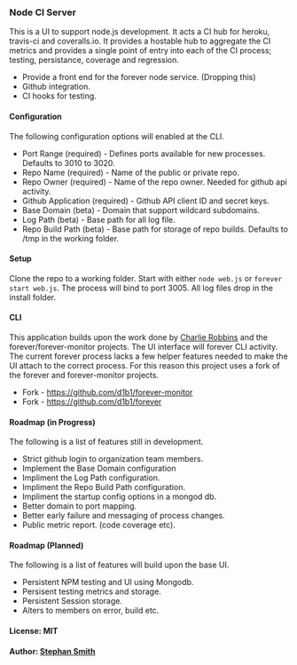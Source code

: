### Node CI Server

This is a UI to support node.js development. It acts a CI hub for heroku, travis-ci and coveralls.io. It 
provides a hostable hub to aggregate the CI metrics and provides a single point of entry into each of the 
CI process; testing, persistance, coverage and regression. 

* Provide a front end for the forever node service. (Dropping this)
* Github integration.
* CI hooks for testing.

#### Configuration
The following configuration options will enabled at the CLI.

* Port Range (required) - Defines ports available for new processes. Defaults to 3010 to 3020. 
* Repo Name (required) - Name of the public or private repo.
* Repo Owner (required) - Name of the repo owner. Needed for github api activity.
* Github Application (required) - Github API client ID and secret keys.
* Base Domain (beta) - Domain that support wildcard subdomains.
* Log Path (beta) - Base path for all log file.
* Repo Build Path (beta) - Base path for storage of repo builds. Defaults to /tmp in the working folder.

#### Setup
Clone the repo to a working folder. Start with either `node web.js` or `forever start web.js`. The process will bind to 
port 3005. All log files drop in the install folder.
 
#### CLI
This application builds upon the work done by [Charlie Robbins](http://github.com/indexzero) and the forever/forever-monitor projects. 
The UI interface will forever CLI activity. The current forever process lacks a few helper features needed to make the UI attach to the correct
process. For this reason this project uses a fork of the forever and forever-monitor projects.

* Fork - https://github.com/d1b1/forever-monitor
* Fork - https://github.com/d1b1/forever

#### Roadmap (in Progress)
The following is a list of features still in development.

* Strict github login to organization team members.
* Implement the Base Domain configuration
* Impliment the Log Path configuration.
* Impliment the Repo Build Path configuration.
* Impliment the startup config options in a mongod db.
* Better domain to port mapping.
* Better early failure and messaging of process changes.
* Public metric report. (code coverage etc).

#### Roadmap (Planned)
The following is a list of features will build upon the base UI.

* Persistent NPM testing and UI using Mongodb.
* Persisent testing metrics and storage.
* Persistent Session storage.
* Alters to members on error, build etc.

#### License: MIT
#### Author: [Stephan Smith](http://github.com/d1b1)

